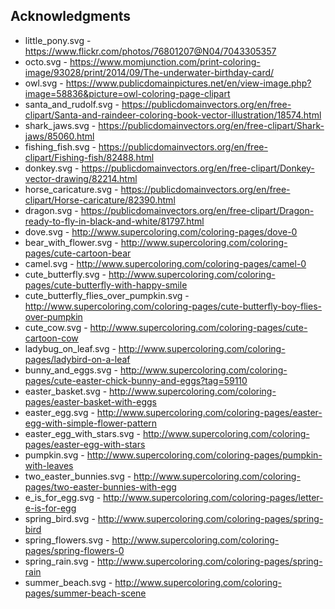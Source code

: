 ## Acknowledgments 

* little_pony.svg - https://www.flickr.com/photos/76801207@N04/7043305357
* octo.svg - https://www.momjunction.com/print-coloring-image/93028/print/2014/09/The-underwater-birthday-card/
* owl.svg - https://www.publicdomainpictures.net/en/view-image.php?image=58836&picture=owl-coloring-page-clipart
* santa_and_rudolf.svg - https://publicdomainvectors.org/en/free-clipart/Santa-and-raindeer-coloring-book-vector-illustration/18574.html
* shark_jaws.svg - https://publicdomainvectors.org/en/free-clipart/Shark-jaws/85060.html
* fishing_fish.svg - https://publicdomainvectors.org/en/free-clipart/Fishing-fish/82488.html
* donkey.svg - https://publicdomainvectors.org/en/free-clipart/Donkey-vector-drawing/82214.html
* horse_caricature.svg - https://publicdomainvectors.org/en/free-clipart/Horse-caricature/82390.html
* dragon.svg - https://publicdomainvectors.org/en/free-clipart/Dragon-ready-to-fly-in-black-and-white/81797.html
* dove.svg - http://www.supercoloring.com/coloring-pages/dove-0
* bear_with_flower.svg - http://www.supercoloring.com/coloring-pages/cute-cartoon-bear
* camel.svg - http://www.supercoloring.com/coloring-pages/camel-0
* cute_butterfly.svg - http://www.supercoloring.com/coloring-pages/cute-butterfly-with-happy-smile
* cute_butterfly_flies_over_pumpkin.svg - http://www.supercoloring.com/coloring-pages/cute-butterfly-boy-flies-over-pumpkin
* cute_cow.svg - http://www.supercoloring.com/coloring-pages/cute-cartoon-cow
* ladybug_on_leaf.svg - http://www.supercoloring.com/coloring-pages/ladybird-on-a-leaf
* bunny_and_eggs.svg - http://www.supercoloring.com/coloring-pages/cute-easter-chick-bunny-and-eggs?tag=59110
* easter_basket.svg - http://www.supercoloring.com/coloring-pages/easter-basket-with-eggs
* easter_egg.svg - http://www.supercoloring.com/coloring-pages/easter-egg-with-simple-flower-pattern
* easter_egg_with_stars.svg - http://www.supercoloring.com/coloring-pages/easter-egg-with-stars
* pumpkin.svg - http://www.supercoloring.com/coloring-pages/pumpkin-with-leaves
* two_easter_bunnies.svg - http://www.supercoloring.com/coloring-pages/two-easter-bunnies-with-egg
* e_is_for_egg.svg - http://www.supercoloring.com/coloring-pages/letter-e-is-for-egg
* spring_bird.svg - http://www.supercoloring.com/coloring-pages/spring-bird
* spring_flowers.svg - http://www.supercoloring.com/coloring-pages/spring-flowers-0
* spring_rain.svg - http://www.supercoloring.com/coloring-pages/spring-rain
* summer_beach.svg - http://www.supercoloring.com/coloring-pages/summer-beach-scene
